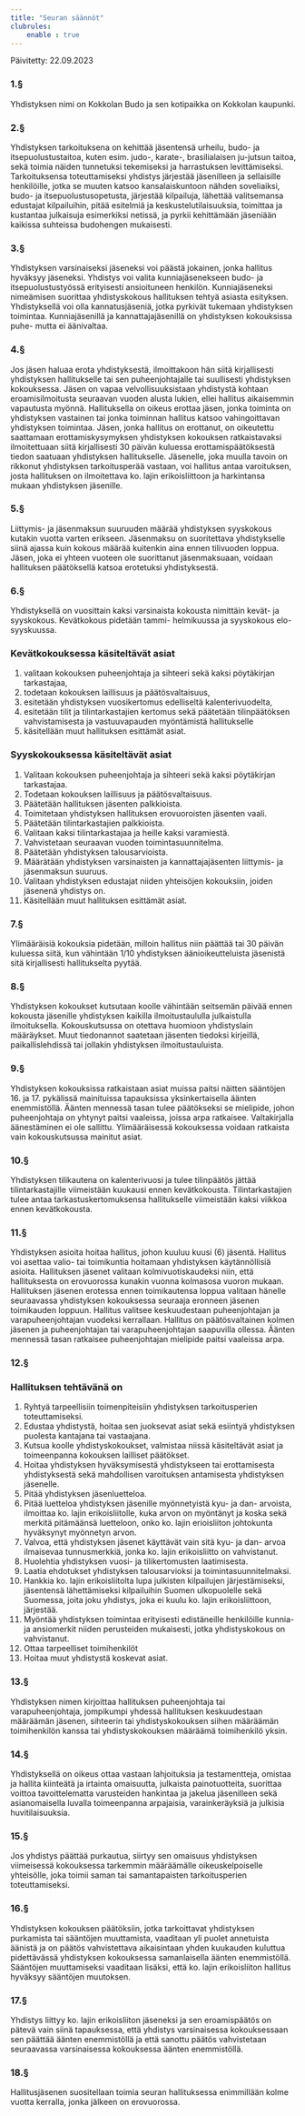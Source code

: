 ```yaml
---
title: "Seuran säännöt"
clubrules:
    enable : true
---
```


Päivitetty: 22.09.2023

### 1.§

Yhdistyksen nimi on Kokkolan Budo ja sen kotipaikka on Kokkolan kaupunki.

### 2.§

Yhdistyksen tarkoituksena on kehittää jäsentensä urheilu, budo- ja itsepuolustustaitoa, kuten esim. judo-, karate-, brasilialaisen ju-jutsun taitoa, sekä toimia näiden tunnetuksi tekemiseksi ja harrastuksen levittämiseksi. Tarkoituksensa toteuttamiseksi yhdistys järjestää jäsenilleen ja sellaisille henkilöille, jotka se muuten katsoo kansalaiskuntoon nähden soveliaiksi, budo- ja itsepuolustusopetusta, järjestää kilpailuja, lähettää valitsemansa edustajat kilpailuihin, pitää esitelmiä ja keskustelutilaisuuksia, toimittaa ja kustantaa julkaisuja esimerkiksi netissä, ja pyrkii kehittämään jäseniään kaikissa suhteissa budohengen mukaisesti.

### 3.§

Yhdistyksen varsinaiseksi jäseneksi voi päästä jokainen, jonka hallitus hyväksyy jäseneksi. Yhdistys voi valita kunniajäsenekseen budo- ja itsepuolustustyössä erityisesti ansioituneen henkilön. Kunniajäseneksi nimeämisen suorittaa yhdistyskokous hallituksen tehtyä asiasta esityksen. Yhdistyksellä voi olla kannatusjäseniä, jotka pyrkivät tukemaan yhdistyksen toimintaa. Kunniajäsenillä ja kannattajajäsenillä on yhdistyksen kokouksissa puhe- mutta ei äänivaltaa.

### 4.§

Jos jäsen haluaa erota yhdistyksestä, ilmoittakoon hän siitä kirjallisesti yhdistyksen hallitukselle tai sen puheenjohtajalle tai suullisesti yhdistyksen kokouksessa. Jäsen on vapaa velvollisuuksistaan yhdistystä kohtaan eroamisilmoitusta seuraavan vuoden alusta lukien, ellei hallitus aikaisemmin vapautusta myönnä. Hallituksella on oikeus erottaa jäsen, jonka toiminta on yhdistyksen vastainen tai jonka toiminnan hallitus katsoo vahingoittavan yhdistyksen toimintaa. Jäsen, jonka hallitus on erottanut, on oikeutettu saattamaan erottamiskysymyksen yhdistyksen kokouksen ratkaistavaksi ilmoitettuaan siitä kirjallisesti 30 päivän kuluessa erottamispäätöksestä tiedon saatuaan yhdistyksen hallitukselle. Jäsenelle, joka muulla tavoin on rikkonut yhdistyksen tarkoitusperää vastaan, voi hallitus antaa varoituksen, josta hallituksen on ilmoitettava ko. lajin erikoisliittoon ja harkintansa mukaan yhdistyksen jäsenille.

### 5.§

Liittymis- ja jäsenmaksun suuruuden määrää yhdistyksen syyskokous kutakin vuotta varten erikseen. Jäsenmaksu on suoritettava yhdistykselle siinä ajassa kuin kokous määrää kuitenkin aina ennen tilivuoden loppua. Jäsen, joka ei yhteen vuoteen ole suorittanut jäsenmaksuaan, voidaan hallituksen päätöksellä katsoa erotetuksi yhdistyksestä.

### 6.§

Yhdistyksellä on vuosittain kaksi varsinaista kokousta nimittäin kevät- ja syyskokous. Kevätkokous pidetään tammi- helmikuussa ja syyskokous elo- syyskuussa.

### Kevätkokouksessa käsiteltävät asiat

1. valitaan kokouksen puheenjohtaja ja sihteeri sekä kaksi pöytäkirjan tarkastajaa,
2. todetaan kokouksen laillisuus ja päätösvaltaisuus,
3. esitetään yhdistyksen vuosikertomus edelliseltä kalenterivuodelta,
4. esitetään tilit ja tilintarkastajien kertomus sekä päätetään tilinpäätöksen vahvistamisesta ja vastuuvapauden myöntämistä hallitukselle
5. käsitellään muut hallituksen esittämät asiat.

### Syyskokouksessa käsiteltävät asiat

1. Valitaan kokouksen puheenjohtaja ja sihteeri sekä kaksi pöytäkirjan tarkastajaa.
2. Todetaan kokouksen laillisuus ja päätösvaltaisuus.
3. Päätetään hallituksen jäsenten palkkioista.
4. Toimitetaan yhdistyksen hallituksen erovuoroisten jäsenten vaali.
5. Päätetään tilintarkastajien palkkioista.
6. Valitaan kaksi tilintarkastajaa ja heille kaksi varamiestä.
7. Vahvistetaan seuraavan vuoden toimintasuunnitelma.
8. Päätetään yhdistyksen talousarvioista.
9. Määrätään yhdistyksen varsinaisten ja kannattajajäsenten liittymis- ja jäsenmaksun suuruus.
10. Valitaan yhdistyksen edustajat niiden yhteisöjen kokouksiin, joiden jäsenenä yhdistys on.
11. Käsitellään muut hallituksen esittämät asiat.

### 7.§

Ylimääräisiä kokouksia pidetään, milloin hallitus niin päättää tai 30 päivän kuluessa siitä, kun vähintään 1/10 yhdistyksen äänioikeutteluista jäsenistä sitä kirjallisesti hallitukselta pyytää.

### 8.§

Yhdistyksen kokoukset kutsutaan koolle vähintään seitsemän päivää ennen kokousta jäsenille yhdistyksen kaikilla ilmoitustaululla julkaistulla ilmoituksella. Kokouskutsussa on otettava huomioon yhdistyslain määräykset. Muut tiedonannot saatetaan jäsenten tiedoksi kirjeillä, paikallislehdissä tai jollakin yhdistyksen ilmoitustauluista.

### 9.§

Yhdistyksen kokouksissa ratkaistaan asiat muissa paitsi näitten sääntöjen 16. ja 17. pykälissä mainituissa tapauksissa yksinkertaisella äänten enemmistöllä. Äänten mennessä tasan tulee päätökseksi se mielipide, johon puheenjohtaja on yhtynyt paitsi vaaleissa, joissa arpa ratkaisee. Valtakirjalla äänestäminen ei ole sallittu. Ylimääräisessä kokouksessa voidaan ratkaista vain kokouskutsussa mainitut asiat.

### 10.§

Yhdistyksen tilikautena on kalenterivuosi ja tulee tilinpäätös jättää tilintarkastajille viimeistään kuukausi ennen kevätkokousta. Tilintarkastajien tulee antaa tarkastuskertomuksensa hallitukselle viimeistään kaksi viikkoa ennen kevätkokousta.

### 11.§

Yhdistyksen asioita hoitaa hallitus, johon kuuluu kuusi (6) jäsentä. Hallitus voi asettaa valio- tai toimikuntia hoitamaan yhdistyksen käytännöllisiä asioita. Hallituksen jäsenet valitaan kolmivuotiskaudeksi niin, että hallituksesta on erovuorossa kunakin vuonna kolmasosa vuoron mukaan. Hallituksen jäsenen erotessa ennen toimikautensa loppua valitaan hänelle seuraavassa yhdistyksen kokouksessa seuraaja eronneen jäsenen toimikauden loppuun. Hallitus valitsee keskuudestaan puheenjohtajan ja varapuheenjohtajan vuodeksi kerrallaan. Hallitus on päätösvaltainen kolmen jäsenen ja puheenjohtajan tai varapuheenjohtajan saapuvilla ollessa. Äänten mennessä tasan ratkaisee puheenjohtajan mielipide paitsi vaaleissa arpa.

### 12.§

### Hallituksen tehtävänä on

1. Ryhtyä tarpeellisiin toimenpiteisiin yhdistyksen tarkoitusperien toteuttamiseksi.
2. Edustaa yhdistystä, hoitaa sen juoksevat asiat sekä esiintyä yhdistyksen puolesta kantajana tai vastaajana.
3. Kutsua koolle yhdistyskokoukset, valmistaa niissä käsiteltävät asiat ja toimeenpanna kokouksen lailliset päätökset.
4. Hoitaa yhdistyksen hyväksymisestä yhdistykseen tai erottamisesta yhdistyksestä sekä mahdollisen varoituksen antamisesta yhdistyksen jäsenelle.
5. Pitää yhdistyksen jäsenluetteloa.
6. Pitää luetteloa yhdistyksen jäsenille myönnetyistä kyu- ja dan- arvoista, ilmoittaa ko. lajin erikoisliitolle, kuka arvon on myöntänyt ja koska sekä merkitä pitämäänsä luetteloon, onko ko. lajin erioisliiton johtokunta hyväksynyt myönnetyn arvon.
7. Valvoa, että yhdistyksen jäsenet käyttävät vain sitä kyu- ja dan- arvoa ilmaisevaa tunnusmerkkiä, jonka ko. lajin erikoisliitto on vahvistanut.
8. Huolehtia yhdistyksen vuosi- ja tilikertomusten laatimisesta.
9. Laatia ehdotukset yhdistyksen talousarvioksi ja toimintasuunnitelmaksi.
10. Hankkia ko. lajin erikoisliitolta lupa julkisten kilpailujen järjestämiseksi, jäsentensä lähettämiseksi kilpailuihin Suomen ulkopuolelle sekä Suomessa, joita joku yhdistys, joka ei kuulu ko. lajin erikoisliittoon, järjestää.
11. Myöntää yhdistyksen toimintaa erityisesti edistäneille henkilöille kunnia- ja ansiomerkit niiden perusteiden mukaisesti, jotka yhdistyskokous on vahvistanut.
12. Ottaa tarpeelliset toimihenkilöt
13. Hoitaa muut yhdistystä koskevat asiat.

### 13.§

Yhdistyksen nimen kirjoittaa hallituksen puheenjohtaja tai varapuheenjohtaja, jompikumpi yhdessä hallituksen keskuudestaan määräämän jäsenen, sihteerin tai yhdistyskokouksen siihen määräämän toimihenkilön kanssa tai yhdistyskokouksen määräämä toimihenkilö yksin. 

### 14.§

Yhdistyksellä on oikeus ottaa vastaan lahjoituksia ja testamentteja, omistaa ja hallita kiinteätä ja irtainta omaisuutta, julkaista painotuotteita, suorittaa voittoa tavoittelematta varusteiden hankintaa ja jakelua jäsenilleen sekä asianomaisella luvalla toimeenpanna arpajaisia, varainkeräyksiä ja julkisia huvitilaisuuksia.

### 15.§

Jos yhdistys päättää purkautua, siirtyy sen omaisuus yhdistyksen viimeisessä kokouksessa tarkemmin määräämälle oikeuskelpoiselle yhteisölle, joka toimii saman tai samantapaisten tarkoitusperien toteuttamiseksi.

### 16.§

Yhdistyksen kokouksen päätöksiin, jotka tarkoittavat yhdistyksen purkamista tai sääntöjen muuttamista, vaaditaan yli puolet annetuista äänistä ja on päätös vahvistettava aikaisintaan yhden kuukauden kuluttua pidettävässä yhdistyksen kokouksessa samanlaisella äänten enemmistöllä. Sääntöjen muuttamiseksi vaaditaan lisäksi, että ko. lajin erikoisliiton hallitus hyväksyy sääntöjen muutoksen.

### 17.§

Yhdistys liittyy ko. lajin erikoisliiton jäseneksi ja sen eroamispäätös on pätevä vain siinä tapauksessa, että yhdistys varsinaisessa kokouksessaan sen päättää äänten enemmistöllä ja että sanottu päätös vahvistetaan seuraavassa varsinaisessa kokouksessa äänten enemmistöllä.

### 18.§

Hallitusjäsenen suositellaan toimia seuran hallituksessa enimmillään kolme vuotta kerralla, jonka jälkeen on erovuorossa.